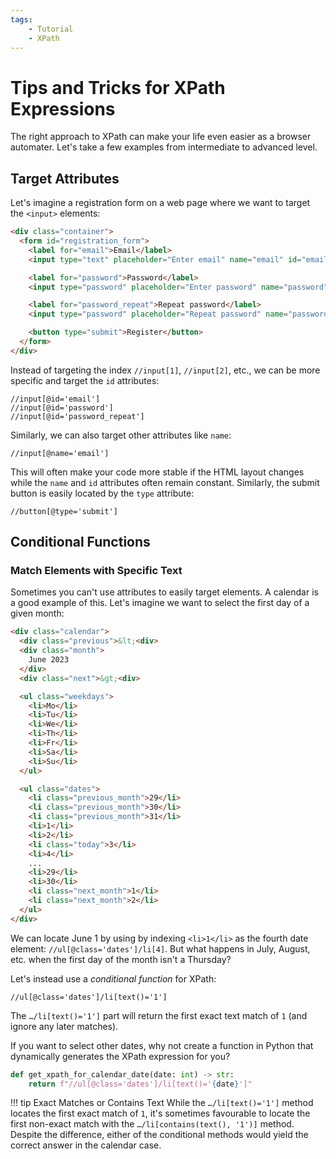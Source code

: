 ```yaml
---
tags:
    - Tutorial
    - XPath
---
```


# Tips and Tricks for XPath Expressions
The right approach to XPath can make your life even easier as a browser automater. Let's take a few examples from intermediate to advanced level.

## Target Attributes
Let's imagine a registration form on a web page where we want to target the `<input>` elements:

```html
<div class="container">
  <form id="registration_form">
    <label for="email">Email</label>
    <input type="text" placeholder="Enter email" name="email" id="email" required />

    <label for="password">Password</label>
    <input type="password" placeholder="Enter password" name="password" id="password" required />

    <label for="password_repeat">Repeat password</label>
    <input type="password" placeholder="Repeat password" name="password_repeat" id="password_repeat" required />

    <button type="submit">Register</button>
  </form>
</div>
```

Instead of targeting the index `//input[1]`, `//input[2]`, etc., we can be more specific and target the `id` attributes:

```text title=""
//input[@id='email']
//input[@id='password']
//input[@id='password_repeat']
```

Similarly, we can also target other attributes like `name`:

```text title=""
//input[@name='email']
```

This will often make your code more stable if the HTML layout changes while the `name` and `id` attributes often remain constant. Similarly, the submit button is easily located by the `type` attribute:

```text title=""
//button[@type='submit']
```

## Conditional Functions
### Match Elements with Specific Text
Sometimes you can't use attributes to easily target elements. A calendar is a good example of this. Let's imagine we want to select the first day of a given month:

```html
<div class="calendar">
  <div class="previous">&lt;<div>
  <div class="month">
    June 2023
  </div>
  <div class="next">&gt;<div>

  <ul class="weekdays">
    <li>Mo</li>
    <li>Tu</li>
    <li>We</li>
    <li>Th</li>
    <li>Fr</li>
    <li>Sa</li>
    <li>Su</li>
  </ul>

  <ul class="dates">
    <li class="previous_month">29</li>
    <li class="previous_month">30</li>
    <li class="previous_month">31</li>
    <li>1</li>
    <li>2</li>
    <li class="today">3</li>
    <li>4</li>
    ...
    <li>29</li>
    <li>30</li>
    <li class="next_month">1</li>
    <li class="next_month">2</li>
  </ul>
</div>
```

We can locate June 1 by using by indexing `<li>1</li>` as the fourth date element: `//ul[@class='dates']/li[4]`. But what happens in July, August, etc. when the first day of the month isn't a Thursday?

Let's instead use a _conditional function_ for XPath:

```text title=""
//ul[@class='dates']/li[text()='1']
```

The `…/li[text()='1']` part will return the first exact text match of `1` (and ignore any later matches).

If you want to select other dates, why not create a function in Python that dynamically generates the XPath expression for you?

```python
def get_xpath_for_calendar_date(date: int) -> str:
    return f"//ul[@class='dates']/li[text()='{date}']"
```

!!! tip Exact Matches or Contains Text
    While the `…/li[text()='1']` method locates the first exact match of `1`, it's sometimes favourable to locate the first non-exact match with the `…/li[contains(text(), '1')]` method. Despite the difference, either of the conditional methods would yield the correct answer in the calendar case.

